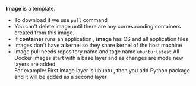 **Image** is a template.
- To download it we use `pull` command  
- You can't delete image until there are any corresponding containers created from this image.
- If **container** runs an application , **image** has OS and all application files
- Images don't have a kernel so they share kernel of the host machine
- image pull needs repository name and tage name `ubuntu:latest`
All Docker images start with a base layer and as changes are mode new layers are added   
For example: First image layer is ubuntu , then you add Python package and it will be added as a second layer
